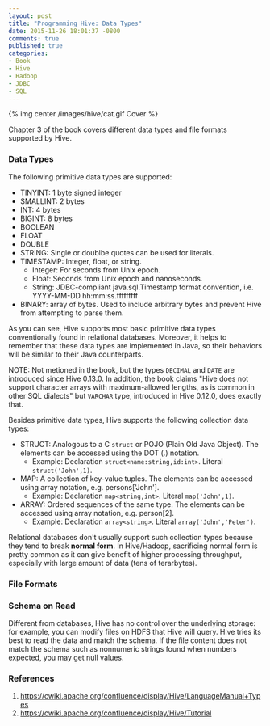 ```yaml
---
layout: post
title: "Programming Hive: Data Types"
date: 2015-11-26 18:01:37 -0800
comments: true
published: true
categories: 
- Book
- Hive
- Hadoop
- JDBC
- SQL
---
```


{% img center /images/hive/cat.gif Cover %}

Chapter 3 of the book covers different data types and file formats supported by Hive.

### Data Types

The following primitive data types are supported:

- TINYINT: 1 byte signed integer
- SMALLINT: 2 bytes
- INT: 4 bytes
- BIGINT: 8 bytes
- BOOLEAN
- FLOAT
- DOUBLE
- STRING: Single or doublbe quotes can be used for literals.
- TIMESTAMP: Integer, float, or string.
    - Integer: For seconds from Unix epoch.
    - Float: Seconds from Unix epoch and nanoseconds.
    - String: JDBC-compliant java.sql.Timestamp format convention, i.e. YYYY-MM-DD hh:mm:ss.fffffffff
- BINARY: array of bytes. Used to include arbitrary bytes and prevent Hive from attempting to parse them.

As you can see, Hive supports most basic primitive data types conventionally found in relational databases. Moreover, it helps to remember that these data types are implemented in Java, so their behaviors will be similar to their Java counterparts.

NOTE: Not metioned in the book, but the types `DECIMAL` and `DATE` are introduced since Hive 0.13.0. In addition, the book claims "Hive does not support character arrays with maximum-allowed lengths, as is common in other SQL dialects" but `VARCHAR` type, introduced in Hive 0.12.0, does exactly that.

Besides primitive data types, Hive supports the following collection data types:

- STRUCT: Analogous to a C `struct` or POJO (Plain Old Java Object). The elements can be accessed using the DOT (.) notation.
    - Example: Declaration `struct<name:string,id:int>`. Literal `struct('John',1)`.
- MAP: A collection of key-value tuples. The elements can be accessed using array notation, e.g. persons['John'].
    - Example: Declaration `map<string,int>`. Literal `map('John',1)`.
- ARRAY: Ordered sequences of the same type. The elements can be accessed using array notation, e.g. person[2].
    - Example: Declaration `array<string>`. Literal `array('John','Peter')`.

Relational databases don't usually support such collection types because they tend to break **normal form**. In Hive/Hadoop, sacrificing normal form is pretty common as it can give benefit of higher processing throughput, especially with large amount of data (tens of terarbytes).

### File Formats

### Schema on Read

Different from databases, Hive has no control over the underlying storage: for example, you can modify files on HDFS that Hive will query. Hive tries its best to read the data and match the schema. If the file content does not match the schema such as nonnumeric strings found when numbers expected, you may get null values.

### References

1. https://cwiki.apache.org/confluence/display/Hive/LanguageManual+Types
2. https://cwiki.apache.org/confluence/display/Hive/Tutorial
